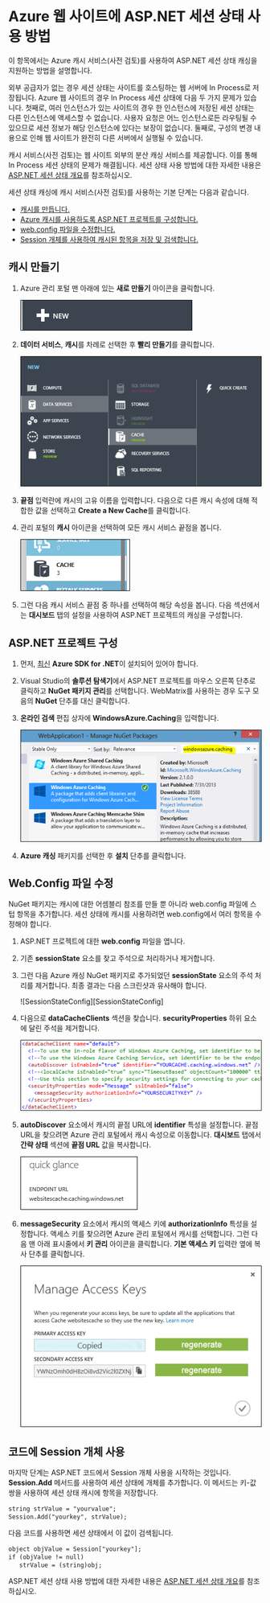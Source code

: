 <properties linkid="video-center-index" urlDisplayName="index" pageTitle="Video Center Index" metaKeywords="" description="" metaCanonical="" services="" documentationCenter="" title="How to Use ASP.NET Session State with Azure Web Sites" authors="jroth" solutions="" manager="" editor="" />

Azure 웹 사이트에 ASP.NET 세션 상태 사용 방법
=============================================

이 항목에서는 Azure 캐시 서비스(사전 검토)를 사용하여 ASP.NET 세션 상태 캐싱을 지원하는 방법을 설명합니다.

외부 공급자가 없는 경우 세션 상태는 사이트를 호스팅하는 웹 서버에 In Process로 저장됩니다. Azure 웹 사이트의 경우 In Process 세션 상태에 다음 두 가지 문제가 있습니다. 첫째로, 여러 인스턴스가 있는 사이트의 경우 한 인스턴스에 저장된 세션 상태는 다른 인스턴스에 액세스할 수 없습니다. 사용자 요청은 어느 인스턴스로든 라우팅될 수 있으므로 세션 정보가 해당 인스턴스에 있다는 보장이 없습니다. 둘째로, 구성의 변경 내용으로 인해 웹 사이트가 완전히 다른 서버에서 실행될 수 있습니다.

캐시 서비스(사전 검토)는 웹 사이트 외부의 분산 캐싱 서비스를 제공합니다. 이를 통해 In Process 세션 상태의 문제가 해결됩니다. 세션 상태 사용 방법에 대한 자세한 내용은 [ASP.NET 세션 상태 개요](http://msdn.microsoft.com/ko-kr/library/ms178581.aspx)를 참조하십시오.

세션 상태 캐싱에 캐시 서비스(사전 검토)를 사용하는 기본 단계는 다음과 같습니다.

-   [캐시를 만듭니다.](#createcache)
-   [Azure 캐시를 사용하도록 ASP.NET 프로젝트를 구성합니다.](#configureproject)
-   [web.config 파일을 수정합니다.](#configurewebconfig)
-   [Session 개체를 사용하여 캐시된 항목을 저장 및 검색합니다.](#usesessionobject)

캐시 만들기
-----------

1.  Azure 관리 포털 맨 아래에 있는 **새로 만들기** 아이콘을 클릭합니다.

    ![새로 만들기 아이콘](./media/web-sites-dotnet-session-state-caching/CacheScreenshot_NewButton.png)

2.  **데이터 서비스**, **캐시**를 차례로 선택한 후 **빨리 만들기**를 클릭합니다.

    ![새 캐시 대화 상자](./media/web-sites-dotnet-session-state-caching/CachingScreenshot_CreateOptions.png)

3.  **끝점** 입력란에 캐시의 고유 이름을 입력합니다. 다음으로 다른 캐시 속성에 대해 적합한 값을 선택하고 **Create a New Cache**를 클릭합니다.

4.  관리 포털의 **캐시** 아이콘을 선택하여 모든 캐시 서비스 끝점을 봅니다.

    ![캐시 아이콘](./media/web-sites-dotnet-session-state-caching/CachingScreenshot_CacheIcon.png)

5.  그런 다음 캐시 서비스 끝점 중 하나를 선택하여 해당 속성을 봅니다. 다음 섹션에서는 **대시보드** 탭의 설정을 사용하여 ASP.NET 프로젝트의 캐싱을 구성합니다.

ASP.NET 프로젝트 구성
---------------------

1.  먼저, [최신](http://www.windowsazure.com/ko-kr/downloads/?sdk=net) **Azure SDK for .NET**이 설치되어 있어야 합니다.

2.  Visual Studio의 **솔루션 탐색기**에서 ASP.NET 프로젝트를 마우스 오른쪽 단추로 클릭하고 **NuGet 패키지 관리**를 선택합니다. WebMatrix를 사용하는 경우 도구 모음의 **NuGet** 단추를 대신 클릭합니다.

3.  **온라인 검색** 편집 상자에 **WindowsAzure.Caching**을 입력합니다.

    ![NuGet 대화 상자](./media/web-sites-dotnet-session-state-caching/CachingScreenshot_NuGet.png)

4.  **Azure 캐싱** 패키지를 선택한 후 **설치** 단추를 클릭합니다.

Web.Config 파일 수정
--------------------

NuGet 패키지는 캐시에 대한 어셈블리 참조를 만들 뿐 아니라 web.config 파일에 스텁 항목을 추가합니다. 세션 상태에 캐시를 사용하려면 web.config에서 여러 항목을 수정해야 합니다.

1.  ASP.NET 프로젝트에 대한 **web.config** 파일을 엽니다.

2.  기존 **sessionState** 요소를 찾고 주석으로 처리하거나 제거합니다.

3.  그런 다음 Azure 캐싱 NuGet 패키지로 추가되었던 **sessionState** 요소의 주석 처리를 제거합니다. 최종 결과는 다음 스크린샷과 유사해야 합니다.

    ![SessionStateConfig][SessionStateConfig]

4.  다음으로 **dataCacheClients** 섹션을 찾습니다. **securityProperties** 하위 요소에 달린 주석을 제거합니다.

    ![캐시 구성](./media/web-sites-dotnet-session-state-caching/CachingScreenshot_CacheConfig.png)

5.  **autoDiscover** 요소에서 캐시의 끝점 URL에 **identifier** 특성을 설정합니다. 끝점 URL을 찾으려면 Azure 관리 포털에서 캐시 속성으로 이동합니다. **대시보드** 탭에서 **간략 상태** 섹션에 **끝점 URL** 값을 복사합니다.

    ![끝점 URL](./media/web-sites-dotnet-session-state-caching/CachingScreenshot_EndpointURL.png)

6.  **messageSecurity** 요소에서 캐시의 액세스 키에 **authorizationInfo** 특성을 설정합니다. 액세스 키를 찾으려면 Azure 관리 포털에서 캐시를 선택합니다. 그런 다음 맨 아래 표시줄에서 **키 관리** 아이콘을 클릭합니다. **기본 액세스 키** 입력란 옆에 복사 단추를 클릭합니다.

    ![키 관리](./media/web-sites-dotnet-session-state-caching/CachingScreenshot_ManageAccessKeys.png)

코드에 Session 개체 사용
------------------------

마지막 단계는 ASP.NET 코드에서 Session 개체 사용을 시작하는 것입니다. **Session.Add** 메서드를 사용하여 세션 상태에 개체를 추가합니다. 이 메서드는 키-값 쌍을 사용하여 세션 상태 캐시에 항목을 저장합니다.

    string strValue = "yourvalue";
    Session.Add("yourkey", strValue);

다음 코드를 사용하면 세션 상태에서 이 값이 검색됩니다.

    object objValue = Session["yourkey"];
    if (objValue != null)
       strValue = (string)obj;  

ASP.NET 세션 상태 사용 방법에 대한 자세한 내용은 [ASP.NET 세션 상태 개요](http://msdn.microsoft.com/ko-kr/library/ms178581.aspx)를 참조하십시오.

